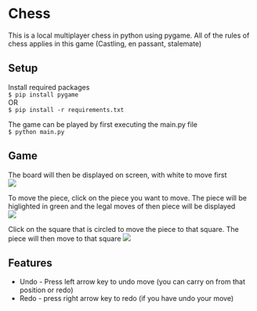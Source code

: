 # Chess

This is a local multiplayer chess in python using pygame. All of the rules of chess applies in this game (Castling, en passant, stalemate)

## Setup

Install required packages  
```$ pip install pygame```  
 OR  
```$ pip install -r requirements.txt```
  
  
The game can be played by first executing the main.py file  
```$ python main.py```

## Game

The board will then be displayed on screen, with white to move first  
![](images/board.png)

To move the piece, click on the piece you want to move.
The piece will be higlighted in green and the legal moves of then piece will be displayed  
![](images/board1.png)

Click on the square that is circled to move the piece to that square. The piece will then move to that square
![](images/board2.png)


## Features
* Undo - Press left arrow key to undo move (you can carry on from that position or redo)
* Redo - press right arrow key to redo (if you have undo your move)